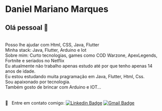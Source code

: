 # Daniel Mariano Marques

## Olá pessoal 👋

 <br/> Posso lhe ajudar com Html, CSS, Java, Flutter
 <br/> Minha stack: Java, Flutter, Arduino e Iot
 <br/> Sobre mim: Curto tecnologias, games como COD Warzone, ApexLegends, Fortnite e seriados no Netflix
 <br/>Eu atualmente não trabalho apenas estudo até por que tenho apenas 14 anos de idade.
 <br/>Eu estou estudando muita pragramação em Java, Flutter, Html, Css.
 <br/>Sou apaixonado por tecnologia.
 <br/>Também gosto de brincar com Arduino e IOT... 
 <br/>
 <br/>
 <br/>:email: &nbsp; Entre em contato comigo:
[![Linkedin Badge](https://img.shields.io/badge/-DanielMarianoMarques-blue?style=flat-square&logo=Linkedin&logoColor=white&link=https://www.linkedin.com/in/daniel-mariano-marques/)](https://www.linkedin.com/in/daniel-mariano-marques/) 
[![Gmail Badge](https://img.shields.io/badge/-danielmarianomarquespr@gmail.com-c14438?style=flat-square&logo=Gmail&logoColor=white&link=mailto:danielmarianomarquespr@gmail.com)](mailto:danielmarianomarquespr@gmail.com)
